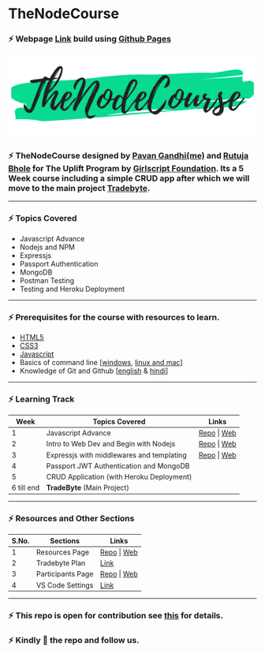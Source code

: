 # TheNodeCourse

### ⚡ Webpage [Link](https://iampavangandhi.github.io/TheNodeCourse/) build using [Github Pages](https://pages.github.com/)

![logo](logo.png)

### ⚡ TheNodeCourse designed by [Pavan Gandhi(me)](https://github.com/iampavangandhi) and [Rutuja Bhole](https://github.com/vectorrb) for The Uplift Program by [Girlscript Foundation](https://www.girlscript.tech/home). Its a 5 Week course including a simple CRUD app after which we will move to the main project **[Tradebyte](https://github.com/iampavangandhi/TheNodeCourse/blob/master/Tradebyte.pdf)**.

---

### ⚡ Topics Covered

- Javascript Advance
- Nodejs and NPM
- Expressjs
- Passport Authentication
- MongoDB
- Postman Testing
- Testing and Heroku Deployment

---

### ⚡ Prerequisites for the course with resources to learn.

- [HTML5](https://youtu.be/UB1O30fR-EE)
- [CSS3](https://youtu.be/yfoY53QXEnI)
- [Javascript](https://www.youtube.com/playlist?list=PLDyQo7g0_nsX8_gZAB8KD1lL4j4halQBJ)
- Basics of command line [[windows](https://youtu.be/QISdBQDEiJ8), [linux and mac](https://youtu.be/BGjTboXjH28)]
- Knowledge of Git and Github [[english](https://youtu.be/SWYqp7iY_Tc) & [hindi](https://youtu.be/iR5WIknxdkY)]

---

### ⚡ Learning Track

| Week       | Topics Covered                            | Links                                                                                                                                                                                     |
| ---------- | ----------------------------------------- | ----------------------------------------------------------------------------------------------------------------------------------------------------------------------------------------- |
| 1          | Javascript Advance                        | [Repo](https://github.com/iampavangandhi/TheNodeCourse/tree/master/01%20Javascript%20Advance) \| [Web](https://iampavangandhi.github.io/TheNodeCourse/01%20Javascript%20Advance/)         |
| 2          | Intro to Web Dev and Begin with Nodejs    | [Repo](https://github.com/iampavangandhi/TheNodeCourse/tree/master/02%20Web%20Dev%20and%20Nodejs) \| [Web](https://iampavangandhi.github.io/TheNodeCourse/02%20Web%20Dev%20and%20Nodejs/) |
| 3          | Expressjs with middlewares and templating | [Repo](https://github.com/iampavangandhi/TheNodeCourse/tree/master/03%20Expressjs) \| [Web](https://iampavangandhi.github.io/TheNodeCourse/03%20Expressjs/)                               |
| 4          | Passport JWT Authentication and MongoDB   |                                                                                                                                                                                           |
| 5          | CRUD Application (with Heroku Deployment) |                                                                                                                                                                                           |
| 6 till end | **TradeByte** (Main Project)              |                                                                                                                                                                                           |

---

### ⚡ Resources and Other Sections

| S.No. | Sections          | Links                                                                                                                                                   |
| ----- | ----------------- | ------------------------------------------------------------------------------------------------------------------------------------------------------- |
| 1     | Resources Page    | [Repo](https://github.com/iampavangandhi/TheNodeCourse/tree/master/resources) \| [Web](https://iampavangandhi.github.io/TheNodeCourse/resources/)       |
| 2     | Tradebyte Plan    | [Link](https://github.com/iampavangandhi/TheNodeCourse/blob/master/Tradebyte.pdf)                                                                       |
| 3     | Participants Page | [Repo](https://github.com/iampavangandhi/TheNodeCourse/tree/master/participants) \| [Web](https://iampavangandhi.github.io/TheNodeCourse/participants/) |
| 4     | VS Code Settings  | [Link](https://gist.github.com/iampavangandhi/039b1dc5a7cdcb007ab3691814d53130)                                                                         |

---

### ⚡ This repo is open for contribution see [this](https://github.com/iampavangandhi/TheNodeCourse/blob/master/CONTRIBUTING.md) for details.

### ⚡ Kindly 🌟 the repo and follow us.
